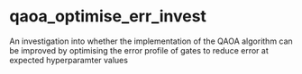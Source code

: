 # qaoa_optimise_err_invest
An investigation into whether the implementation of the QAOA algorithm can be improved by optimising the error profile of gates to reduce error at expected hyperparamter values
